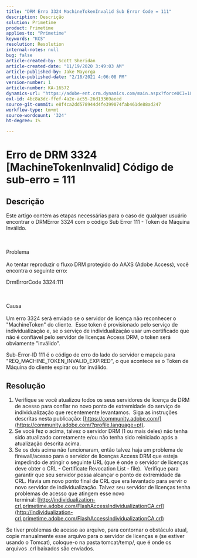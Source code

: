 ```yaml
---
title: "DRM Erro 3324 MachineTokenInvalid Sub Error Code = 111"
description: Descrição
solution: Primetime
product: Primetime
applies-to: "Primetime"
keywords: "KCS"
resolution: Resolution
internal-notes: null
bug: false
article-created-by: Scott Sheridan
article-created-date: "11/19/2020 3:49:03 AM"
article-published-by: Jake Mayorga
article-published-date: "2/18/2021 4:06:08 PM"
version-number: 1
article-number: KA-16572
dynamics-url: "https://adobe-ent.crm.dynamics.com/main.aspx?forceUCI=1&pagetype=entityrecord&etn=knowledgearticle&id=61d1b428-1a2a-eb11-a813-000d3a593813"
exl-id: 4bc8a3dc-ffef-4a2e-ac55-26d13369aeed
source-git-commit: e8f4ca2dd578944d4fe399074fab461de88ad247
workflow-type: tm+mt
source-wordcount: '324'
ht-degree: 1%

---
```


# Erro de DRM 3324 [MachineTokenInvalid] Código de sub-erro = 111

## Descrição


Este artigo contém as etapas necessárias para o caso de qualquer usuário encontrar o DRMError 3324 com o código Sub Error 111 - Token de Máquina Inválido.


<br><br>Problema<br><br>
Ao tentar reproduzir o fluxo DRM protegido do AAXS (Adobe Access), você encontra o seguinte erro:

DrmErrorCode 3324:111


<br><br>Causa<br><br>
Um erro 3324 será enviado se o servidor de licença não reconhecer o &quot;MachineToken&quot; do cliente.  Esse token é provisionado pelo serviço de individualização e, se o serviço de individualização usar um certificado que não é confiável pelo servidor de licenças Access DRM, o token será obviamente &quot;inválido&quot;.

Sub-Error-ID 111 é o código de erro do lado do servidor e mapeia para &quot;REQ_MACHINE_TOKEN_INVALID_EXPIRED&quot;, o que acontece se o Token de Máquina do cliente expirar ou for inválido.






## Resolução


1. Verifique se você atualizou todos os seus servidores de licença de DRM de acesso para confiar no novo ponto de extremidade do serviço de individualização que recentemente levantamos.  Siga as instruções descritas nesta publicação: [https://community.adobe.com/](https://community.adobe.com/?profile.language=pt).
2. Se você fez o acima, talvez o servidor DRM (1 ou mais deles) não tenha sido atualizado corretamente e/ou não tenha sido reiniciado após a atualização descrita acima.
3. Se os dois acima não funcionaram, então talvez haja um problema de firewall/acesso para o servidor de licenças Access DRM que esteja impedindo de atingir o seguinte URL (que é onde o servidor de licenças deve obter o CRL - Certificate Revocation List - file).  Verifique para garantir que seu servidor possa alcançar o ponto de extremidade da CRL. Havia um novo ponto final de CRL que era levantado para servir o novo servidor de individualização. Talvez seu servidor de licenças tenha problemas de acesso que atingem esse novo terminal: [http://individualization-crl.primetime.adobe.com/FlashAccessIndividualizationCA.crl](http://individualization-crl.primetime.adobe.com/FlashAccessIndividualizationCA.crl)


Se tiver problemas de acesso ao arquivo, para contornar o obstáculo atual, copie manualmente esse arquivo para o servidor de licenças e (se estiver usando o Tomcat), coloque-o na pasta tomcat/temp/, que é onde os arquivos .crl baixados são enviados.
